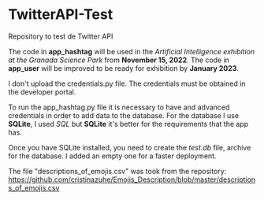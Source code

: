 # TwitterAPI-Test
Repository to test de Twitter API

The code in **app_hashtag** will be used in the *Artificial Intelligence exhibition at the Granada Science Park* from **November 15, 2022**.
The code in **app_user** will be improved to be ready for exhibition by **January 2023**.

I don't upload the credentials.py file. The credentials must be obtained in the developer portal.

To run the app_hashtag.py file it is necessary to have and advanced credentials in order to add data to the database.
For the database I use **SQLite**, I used *SQL* but **SQLite** it's better for the
requirements that the app has.

Once you have SQLite installed, you need to create the *test.db* file, archive for the database. I added
an empty one for a faster deployment.

The file "descriptions_of_emojis.csv" was took from the repository: https://github.com/cristinazuhe/Emojis_Description/blob/master/descriptions_of_emojis.csv